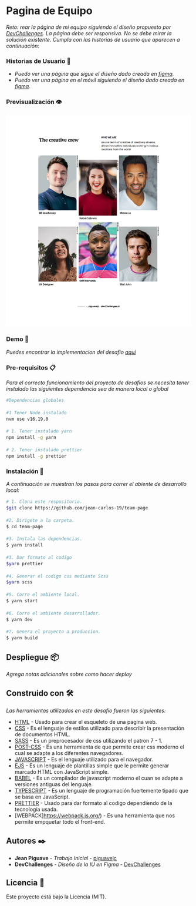 # Pagina de Equipo
_Reto:  rear la página de mi equipo siguiendo el diseño propuesto por [DevChallenges](https://www.figma.com/file/F8d1qJsorEdY47N74HLxQ4/team-page-challenge). La página debe ser responsiva. No se debe mirar la solución existente. Cumpla con las historias de usuario que aparecen a continuación:_

### Historias de Usuario :man:
- _Puedo ver una página que sigue el diseño dado creada en [figma](https://www.figma.com/proto/F8d1qJsorEdY47N74HLxQ4/team-page-challenge?node-id=1%3A2&scaling=min-zoom&page-id=0%3A1)._
- _Puedo ver una página en el móvil siguiendo el diseño dado creada en [figma](https://www.figma.com/proto/F8d1qJsorEdY47N74HLxQ4/team-page-challenge?node-id=1%3A40&scaling=min-zoom&page-id=0%3A1)._

### Previsualización :eye:

![imagen](https://github.com/jean-carlos-19/team-page/blob/master/captura/escritorio.png)

### Demo :eyes:
_Puedes encontrar la implementacion del desafio [aqui](https://piguavejc-team-page.onrender.com/)_

### Pre-requisitos 📋

_Para el correcto funcionamiento del proyecto de desafios se necesita tener instalado las siguientes dependencia sea de manera local o global_

```bash
#Dependencias globales

#1 Tener Node instalado
nvm use v16.19.0

# 1. Tener instalado yarn 
npm install -g yarn

# 2. Tener instalado prettier 
npm install -g prettier
```

### Instalación 🔧

_A continuación se muestran los pasos para correr el abiente de desarrollo local:_

```bash
# 1. Clona este respositorio.
$git clone https://github.com/jean-carlos-19/team-page

#2. Dirigete a la carpeta. 
$ cd team-page

#3. Instala las dependencias.
$ yarn install

#3. Dar formato al codigo
$yarn prettier

#4. Generar el codigo css mediante Scss
$yarn scss

#5. Corre el ambiente local.
$ yarn start

#6. Corre el ambiente desarrollador.
$ yarn dev

#7. Genera el proyecto a produccion.
$ yarn build
```

## Despliegue 📦

_Agrega notas adicionales sobre como hacer deploy_

## Construido con 🛠️

_Las herramientas utilizadas en este desafio fueron las siguientes:_

- [HTML](https://developer.mozilla.org/es/docs/Web/HTML/Reference) - Usado para crear el esqueleto de una pagina web.
- [CSS](https://developer.mozilla.org/es/docs/Web/CSS/Reference) - Es el lenguaje de estilos utilizado para describir la presentación de documentos HTML.
- [SASS](https://sass-lang.com/guide) - Es un preprocesador de css utilizando el patron 7 - 1.
- [POST-CSS](https://sass-lang.com/guide) - Es una herramienta de que permite crear css moderno el cual se adapte a los diferentes navegadores.
- [JAVASCRIPT](https://developer.mozilla.org/es/docs/Web/HTML/Reference) - Es el lenguaje utilizado para el navegador.
- [EJS](https://ejs.co/) - Es un lenguaje de plantillas simple que le permite generar marcado HTML con JavaScript simple.
- [BABEL](https://babeljs.io/) - Es un compilador de javascript moderno el cuan se adapte a versiones antiguas del lenguaje.
- [TYPESCRIPT](https://www.typescriptlang.org/) - Es un lenguaje de programación fuertemente tipado que se basa en JavaScript.
- [PRETTIER](https://prettier.io/docs/en/index.html) - Usado para dar formato al codigo dependiendo de la tecnologia usada.
- [WEBPACK]https://webpack.js.org/) - Es una herramienta que nos permite empquetar todo el front-end.

## Autores ✒️

* **Jean Piguave** - *Trabajo Inicial* - [piguavejc](https://devchallenges.io/portfolio/jean-carlos-19)
* **DevChallenges** - *Diseño de la IU en Figma* - [DevChallenges](https://devchallenges.io/)

## Licencia 📄

Este proyecto está bajo la Licencia (MIT).
